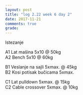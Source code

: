 ```yaml
---
layout: post
title: "log 2.22 week 6 day 2"
date: 2017-11-21
comments: true
grade:
---
```


Istezanje

A1 Lat mašina 5x10 @ 50kg     
A2 Bench 5x10 @ 60kg  

B1 Veslanje na sajli 5xmax. @ 45kg  
B2 Kosi potisak bučicama 5xmax.     

C1 Lat pulldown 5xmax. @ 15kg                
C2 Cable crossover 5xmax. @ 10kg      
